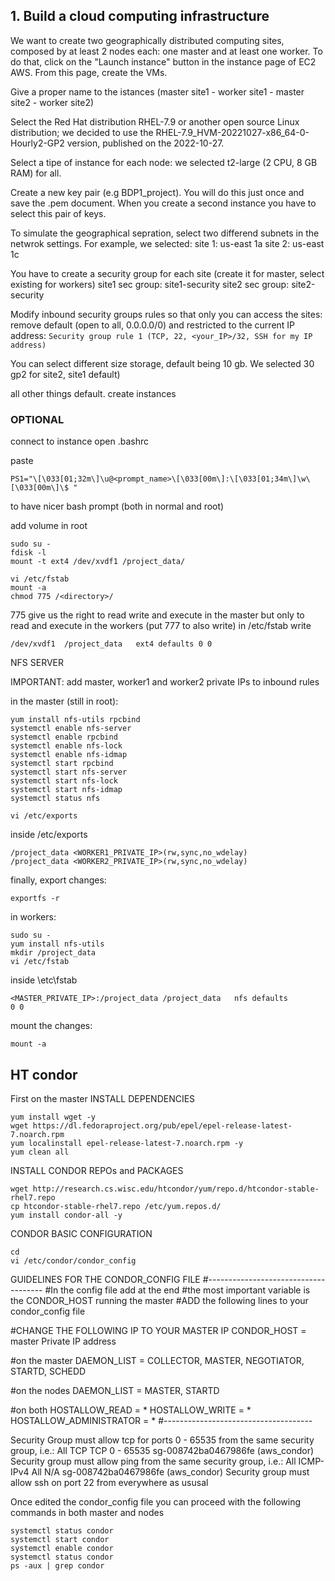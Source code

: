 ## 1. Build a cloud computing infrastructure 
We want to create two geographically distributed computing sites, composed by at least 2 nodes each: one master and at least one worker. To do that, click on the "Launch instance" button in the instance page of EC2 AWS. From this page, create the VMs.

Give a proper name to the istances (master site1 - worker site1 - master site2 - worker site2)

Select the Red Hat distribution RHEL-7.9 or another open source Linux distribution; we decided to use the RHEL-7.9_HVM-20221027-x86_64-0-Hourly2-GP2 version, published on the 2022-10-27. 

Select a tipe of instance for each node: we selected t2-large (2 CPU, 8 GB RAM) for all.

Create a new key pair (e.g BDP1_project). You will do this just once and save the .pem document. When you create a second instance you have to select this pair of keys. 

To simulate the geographical sepration, select two differend subnets in the netwrok settings. For example, we selected:
site 1: us-east 1a
site 2: us-east 1c

You have to create a security group for each site (create it for master, select existing for workers)
site1 sec group: site1-security
site2 sec group: site2-security

Modify inbound security groups rules so that only you can access the sites: 
remove default (open to all, 0.0.0.0/0) and restricted to the current IP address:
```Security group rule 1 (TCP, 22, <your_IP>/32, SSH for my IP address)```

You can select different size storage, default being 10 gb. We selected 30 gp2 for site2, site1 default)

all other things default. create instances

### OPTIONAL

connect to instance
open .bashrc

paste 
```
PS1="\[\033[01;32m\]\u@<prompt_name>\[\033[00m\]:\[\033[01;34m\]\w\[\033[00m\]\$ "
```
to have nicer bash prompt (both in normal and root)




add volume in root
```
sudo su -
fdisk -l
mount -t ext4 /dev/xvdf1 /project_data/

vi /etc/fstab
mount -a
chmod 775 /<directory>/
```
775 give us the right to read write and execute in the master but only to read and execute in the workers (put 777 to also write)
in /etc/fstab write
```
/dev/xvdf1	/project_data	ext4 defaults 0 0
```

NFS SERVER

IMPORTANT: add master, worker1 and worker2 private IPs to inbound rules

in the master (still in root):
```
yum install nfs-utils rpcbind
systemctl enable nfs-server
systemctl enable rpcbind
systemctl enable nfs-lock
systemctl enable nfs-idmap
systemctl start rpcbind
systemctl start nfs-server
systemctl start nfs-lock
systemctl start nfs-idmap
systemctl status nfs

vi /etc/exports
```

inside /etc/exports
```
/project_data <WORKER1_PRIVATE_IP>(rw,sync,no_wdelay)
/project_data <WORKER2_PRIVATE_IP>(rw,sync,no_wdelay)
```

finally, export changes:
```
exportfs -r
```

in workers:

```
sudo su -
yum install nfs-utils
mkdir /project_data
vi /etc/fstab
```

inside \etc\fstab
```
<MASTER_PRIVATE_IP>:/project_data /project_data   nfs defaults        0 0
```
mount the changes:
```
mount -a
```
## HT condor
First on the master
INSTALL DEPENDENCIES
```
yum install wget -y 
wget https://dl.fedoraproject.org/pub/epel/epel-release-latest-7.noarch.rpm
yum localinstall epel-release-latest-7.noarch.rpm -y
yum clean all
```
INSTALL CONDOR REPOs and PACKAGES
```
wget http://research.cs.wisc.edu/htcondor/yum/repo.d/htcondor-stable-rhel7.repo
cp htcondor-stable-rhel7.repo /etc/yum.repos.d/
yum install condor-all -y
```
CONDOR BASIC CONFIGURATION
```
cd
vi /etc/condor/condor_config
```
GUIDELINES FOR THE CONDOR_CONFIG FILE
#-------------------------------------
#In the config file add at the end
#the most important variable is the CONDOR_HOST running the master
#ADD the following lines to your condor_config file

#CHANGE THE FOLLOWING IP TO YOUR MASTER IP
CONDOR_HOST = master Private IP address
 
#on the master
DAEMON_LIST = COLLECTOR, MASTER, NEGOTIATOR, STARTD, SCHEDD
 
#on the nodes
DAEMON_LIST = MASTER, STARTD 

#on both
HOSTALLOW_READ = *
HOSTALLOW_WRITE = *
HOSTALLOW_ADMINISTRATOR = *
#-------------------------------------

Security Group must allow tcp for ports 0 - 65535 from the same security group, i.e.:
 All TCP    TCP      0 - 65535     sg-008742ba0467986fe (aws_condor)
Security group must allow ping from the same security group, i.e.:
 All    ICMP-IPv4   All    N/A     sg-008742ba0467986fe (aws_condor)
Security group must allow ssh on port 22 from everywhere as ususal

Once edited the condor_config file you can proceed with the following commands in both master and nodes
```
systemctl status condor
systemctl start condor
systemctl enable condor
systemctl status condor
ps -aux | grep condor
```
